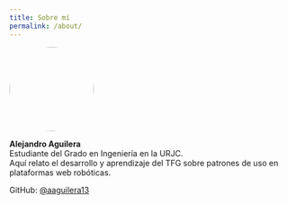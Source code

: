 ```yaml
---
title: Sobre mí
permalink: /about/
---
```


<img src="/assets/images/bio-photo.jpg" width="150" style="border-radius:50%">

**Alejandro Aguilera**  
Estudiante del Grado en Ingeniería en la URJC.  
Aquí relato el desarrollo y aprendizaje del TFG sobre patrones de uso en plataformas web robóticas.

GitHub: [@aaguilera13](https://github.com/aaguilera13)
